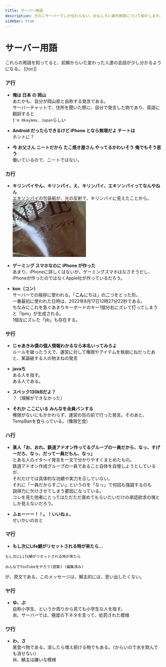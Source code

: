 ```yaml
---
title: サーバー用語
description: きのこサーバーでしか伝わらない、おもしろい身内用語について紹介します。
sidebar: true
---
```

# サーバー用語
これらの用語を知ってると、前鯖からいた変わった人達の会話が少し分かるようになる。
[[toc]]

### ア行
* **俺は 日本 の 岡山**<br>
あたかも、自分が岡山県と自称する発言である。<br>
サーバーチャットで、住所を聞いた際に、自分で発言した物であり、英語に翻訳すると<br>
`I'm Okayama, Japan`らしい

* **Android だったらできるけど iPhone となら無理だよ チートは**<br>
ホントに？

* **今 お父さん ニートだから たこ焼き屋さん やってるかわいそう 俺でもそう思う**<br>
働いているので、ニートではない。

### カ行
* **キリンパイやん、キリンパイ、え、キリンパイ、エキソンパイってなんやねん**<br>
[エキソンパイ](https://www.sanmangoku.co.jp/products/ekisonpai/)の包装紙が、光の反射で、キリンパイに見えたことから。
![エキソンパイの画像](image/ekisonpie.png)

* **ゲーミング スマホなのに iPhone が作った**<br>
あまり、iPhoneに詳しくはないが、ゲーミングスマホはなさそうだし、iPhoneが作ったのではなくApple社が作っているだろう。

* **kon（コン）**<br>
サーバーでの挨拶に使われる。「**こん**にちは」の二つをとった形。<br>
一番最初に使われた日時は、2022年8月17日12時27分22秒である。<br>
ちなみにこれを急ぐあまりキーボードのキー1個分右にズレて打ってしまうと「lpm」が生成される。<br>
1個左にズレた「jib」も存在する。

### サ行
* **じゃあきみ僕の個人情報わかるなら本名いってみろよ**<br>
ルールを破ったうえで、運営に対して権限やアイテムを執拗にねだったあと、某論破する人の物まねの発言

* **javaち**<br>
ある人を指す。<br>
ある人である。

* **スペック130kBだよ？**<br>
？（理解ができなかった）

* **それか ここにいる みんなを全員バンする**<br>
権限がないにもかかわらず、運営の目の前で行った発言。そのあと、TempBanを食らっている。（権限乞食）

### ハ行
* **某人「お、おれ、鉄道アドオン作ってるグループの一員だから、なっ、すげーだろ、なっ、だって一員だもん、なっ」**<br>
とある人のイタ～イ発言を一文で分かりやすくまとめたもの。<br>
鉄道アドオン作成グループの一員であること自体を自慢しようとしているが、<br>
それだけでは具体的な功績や実力を示していない。<br>
それに「一員だからすごい」というのを「なっ」で何回も強調するのも<br>
説得力に欠けさせてしまう要因になっている。<br>
コレを見た他者にとってはただただ褒めてもらいたいだけの承認欲求の塊としか見えないだろう。

* **ふぉーーー！！。！いいねぇ、**<br>
せいかいのおと

### マ行
* **もし次にLife鯖がリセットされる時が来たら...**<br>
```
もし次にLife鯖がリセットされる時が来たら

みんなでYouTubeをやろう(提案) (編集済み)
```
が、原文である。このメッセージは、鯖主的には、思い出したくない。

### ヤ行
* **ゆ、ぷ**<br>
自称小学生、というか周りから見ても小学生な人を指す。<br>
尚、サーバーでは、極度の下ネタを言って、処罰された模様

### ワ行
* **わ、さ**<br>
某食べ物である。消したら増え続ける物でもある。（からいので水を飲んでも消せない）<br>
尚、鯖主は嫌いな模様

